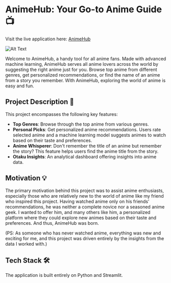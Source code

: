 # AnimeHub: Your Go-to Anime Guide 📺

Visit the live application here: [AnimeHub](https://anime-hu6.streamlit.app/)

![Alt Text](https://github.com/pranavsai-98/AnimeHub/issues/1#issue-1899501816)


Welcome to AnimeHub, a handy tool for all anime fans. Made with advanced machine learning, AnimeHub serves all anime lovers across the world by suggesting the right anime just for you. Browse top anime from different genres, get personalized recommendations, or find the name of an anime from a story you remember. With AnimeHub, exploring the world of anime is easy and fun.

## Project Description 📝

This project encompasses the following key features:

- **Top Genres**: Browse through the top anime from various genres.
- **Personal Picks**: Get personalized anime recommendations. Users rate selected anime and a machine learning model suggests animes to watch based on their taste and preferences.
- **Anime Whisperer**: Don't remember the title of an anime but remember the story? This feature helps users find the anime title from the story.
- **Otaku Insights**: An analytical dashboard offering insights into anime data.

## Motivation 💡

The primary motivation behind this project was to assist anime enthusiasts, especially those who are relatively new to the world of anime like my friend who inspired this project. Having watched anime only on his friends' recommendations, he was neither a complete novice nor a seasoned anime geek. I wanted to offer him, and many others like him, a personalized platform where they could explore new animes based on their taste and preferences. And thus, AnimeHub was born.

(PS: As someone who has never watched anime, everything was new and exciting for me, and this project was driven entirely by the insights from the data I worked with.)

## Tech Stack 🛠

The application is built entirely on Python and Streamlit.


